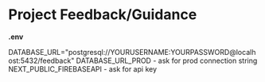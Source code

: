 # Project Feedback/Guidance

**.env**

DATABASE_URL="postgresql://YOURUSERNAME:YOURPASSWORD@localhost:5432/feedback"
DATABASE_URL_PROD - ask for prod connection string
NEXT_PUBLIC_FIREBASEAPI - ask for api key
